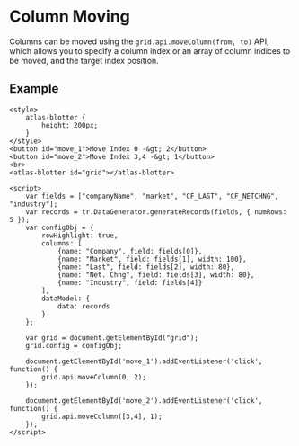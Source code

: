 # Column Moving

Columns can be moved using the `grid.api.moveColumn(from, to)` API, which allows you to specify a column index or an array of column indices to be moved, and the target index position.

## Example

```live
<style>
	atlas-blotter {
		height: 200px;
	}
</style>
<button id="move_1">Move Index 0 -&gt; 2</button>
<button id="move_2">Move Index 3,4 -&gt; 1</button>
<br>
<atlas-blotter id="grid"></atlas-blotter>

<script>
	var fields = ["companyName", "market", "CF_LAST", "CF_NETCHNG", "industry"];
	var records = tr.DataGenerator.generateRecords(fields, { numRows: 5 });
	var configObj = {
		rowHighlight: true,
		columns: [
			{name: "Company", field: fields[0]},
			{name: "Market", field: fields[1], width: 100},
			{name: "Last", field: fields[2], width: 80},
			{name: "Net. Chng", field: fields[3], width: 80},
			{name: "Industry", field: fields[4]}
		],
		dataModel: {
			data: records
		}
	};

	var grid = document.getElementById("grid");
	grid.config = configObj;

	document.getElementById('move_1').addEventListener('click', function() {
		grid.api.moveColumn(0, 2);
	});

	document.getElementById('move_2').addEventListener('click', function() {
		grid.api.moveColumn([3,4], 1);
	});
</script>
```
